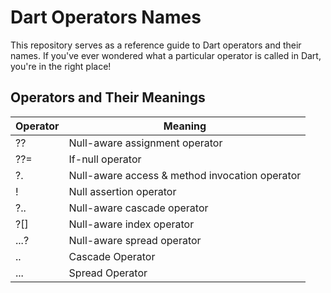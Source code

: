 # Dart Operators Names

This repository serves as a reference guide to Dart operators and their names. If you've ever wondered what a particular operator is called in Dart, you're in the right place! 

## Operators and Their Meanings

Operator | Meaning
--- | --- |
?? | Null-aware assignment operator
??=	 | If-null operator
?. | Null-aware access & method invocation operator
! |	Null assertion operator
?..	| Null-aware cascade operator
?[]	| Null-aware index operator
...?	| Null-aware spread operator
.. | Cascade Operator
... | Spread Operator
